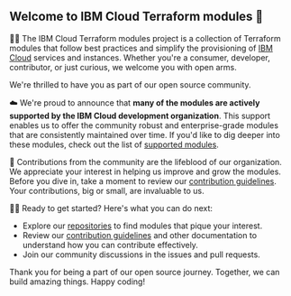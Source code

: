 ## Welcome to IBM Cloud Terraform modules 👋

🙋‍♀️ The IBM Cloud Terraform modules project is a collection of Terraform modules that follow best practices and simplify the provisioning of [IBM Cloud](https://www.ibm.com/cloud) services and instances. Whether you're a consumer, developer, contributor, or just curious, we welcome you with open arms.

We're thrilled to have you as part of our open source community.

☁️ We're proud to announce that **many of the modules are actively supported by the IBM Cloud development organization**. This support enables us to offer the community robust and enterprise-grade modules that are consistently maintained over time. If you'd like to dig deeper into these modules, check out the list of [supported modules](https://github.com/topics/core-team?l=hcl).

🤝 Contributions from the community are the lifeblood of our organization. We appreciate your interest in helping us improve and grow the modules. Before you dive in, take a moment to review our [contribution guidelines](https://terraform-ibm-modules.github.io/documentation/#/contribute-module). Your contributions, big or small, are invaluable to us.

👩‍💻 Ready to get started? Here's what you can do next:
- Explore our [repositories](https://github.com/topics/core-team?l=hcl) to find modules that pique your interest.
- Review our [contribution guidelines](https://terraform-ibm-modules.github.io/documentation/#/contribute-module) and other documentation to understand how you can contribute effectively.
- Join our community discussions in the issues and pull requests.

Thank you for being a part of our open source journey. Together, we can build amazing things. Happy coding!
